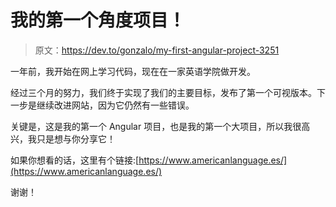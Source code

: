 # 我的第一个角度项目！

> 原文：<https://dev.to/gonzalo/my-first-angular-project-3251>

一年前，我开始在网上学习代码，现在在一家英语学院做开发。

经过三个月的努力，我们终于实现了我们的主要目标，发布了第一个可视版本。下一步是继续改进网站，因为它仍然有一些错误。

关键是，这是我的第一个 Angular 项目，也是我的第一个大项目，所以我很高兴，我只是想与你分享它！

如果你想看的话，这里有个链接:[https://www.americanlanguage.es/](https://www.americanlanguage.es/)

谢谢！